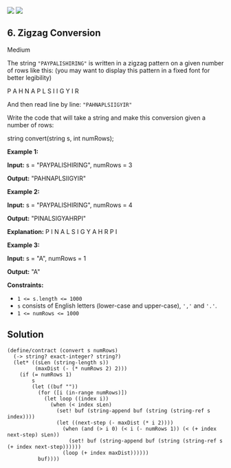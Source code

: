 [![](https://img.shields.io/github/stars/javadev/LeetCode-in-All?label=Stars&style=flat-square)](https://github.com/javadev/LeetCode-in-All)
[![](https://img.shields.io/github/forks/javadev/LeetCode-in-All?label=Fork%20me%20on%20GitHub%20&style=flat-square)](https://github.com/javadev/LeetCode-in-All/fork)

## 6\. Zigzag Conversion

Medium

The string `"PAYPALISHIRING"` is written in a zigzag pattern on a given number of rows like this: (you may want to display this pattern in a fixed font for better legibility)

P A H N A P L S I I G Y I R 

And then read line by line: `"PAHNAPLSIIGYIR"`

Write the code that will take a string and make this conversion given a number of rows:

string convert(string s, int numRows); 

**Example 1:**

**Input:** s = "PAYPALISHIRING", numRows = 3

**Output:** "PAHNAPLSIIGYIR" 

**Example 2:**

**Input:** s = "PAYPALISHIRING", numRows = 4

**Output:** "PINALSIGYAHRPI"

**Explanation:** P I N A L S I G Y A H R P I 

**Example 3:**

**Input:** s = "A", numRows = 1

**Output:** "A" 

**Constraints:**

*   `1 <= s.length <= 1000`
*   `s` consists of English letters (lower-case and upper-case), `','` and `'.'`.
*   `1 <= numRows <= 1000`

## Solution

```racket
(define/contract (convert s numRows)
  (-> string? exact-integer? string?)
  (let* ((sLen (string-length s))
         (maxDist (- (* numRows 2) 2)))
    (if (= numRows 1)
        s
        (let ((buf ""))
          (for ([i (in-range numRows)])
            (let loop ((index i))
              (when (< index sLen)
                (set! buf (string-append buf (string (string-ref s index))))
                (let ((next-step (- maxDist (* i 2))))
                  (when (and (> i 0) (< i (- numRows 1)) (< (+ index next-step) sLen))
                    (set! buf (string-append buf (string (string-ref s (+ index next-step))))))
                  (loop (+ index maxDist))))))
          buf))))
```